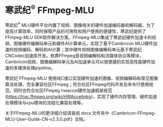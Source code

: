 
寒武纪<sup>®</sup> FFmpeg-MLU
====================================

寒武纪<sup>®</sup> MLU硬件平台内置了视频、图像相关的硬件加速编码器和解码器。为了提高计算效率，同时保障产品的可用性和用户使用的便捷性，寒武纪提供了FFmpeg-MLU SDK软件解决方案。FFmpeg-MLU集成了寒武纪硬件加速卡的视频、图像硬件编解码单元和硬件AI计算单元，实现了基于Cambricon MLU硬件加速的视频编码、解码和AI计算；其中硬件视频图像编解码单元基于寒武纪CNCodec加速库开发。依靠FFmpeg音视频编解码和流媒体协议等模块，Cambricon视频、图像编解码单元及AI加速单元可以很便捷的实现高性能硬件加速的多媒体处理pipeline。

​寒武纪 FFmpeg-MLU 使用纯C接口实现硬件加速的图像、视频编解码和常见图像算法处理，完全兼容社区FFmpeg；符合社区FFmpeg代码开发及命令行使用规范，同时也符合社区FFmpeg hwaccel硬件加速框架规范(https://trac.ffmpeg.org/wiki/HWAccelIntro)，实现了硬件内存管理、硬件加速处理模块与cpu模块的流程化兼容处理等。

关于FFmpeg-MLU的更详细介绍请查阅 docs 文件夹中《Cambricon-FFmpeg-MLU-User-Guide-CN-v2.3.0.pdf》文档。
